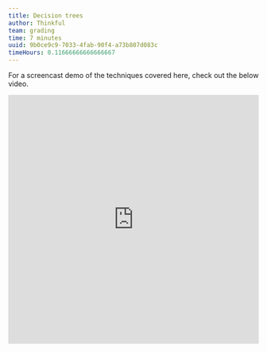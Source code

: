 ```yaml
---
title: Decision trees
author: Thinkful
team: grading
time: 7 minutes
uuid: 9b0ce9c9-7033-4fab-90f4-a73b807d083c
timeHours: 0.11666666666666667
---
```


<jupyter notebook-name="decision_trees" course-code="DSBC"></jupyter>


For a screencast demo of the techniques covered here, check out the below video.

<iframe id="kaltura_player_1604765261" src="https://cdnapisec.kaltura.com/p/2315191/sp/231519100/embedIframeJs/uiconf_id/45331192/partner_id/2315191?iframeembed=true&playerId=kaltura_player_1604765261&entry_id=1_918nqjow" width="100%" height="500" allowfullscreen webkitallowfullscreen mozAllowFullScreen allow="autoplay *; fullscreen *; encrypted-media *" frameborder="0"></iframe>